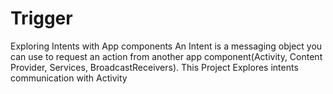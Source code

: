 # Trigger
Exploring Intents with App components 
An Intent is a messaging object you can use to request an action from another app component(Activity, Content Provider, Services, BroadcastReceivers). This Project Explores intents communication with
 Activity 
